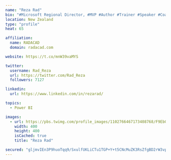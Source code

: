 ```yaml
---
name: "Reza Rad"
bio: "#Microsoft Regional Director, #MVP #Author #Trainer #Speaker #Coach #Consultant #PowerBI "
location: New Zealand
type: "profile"
heat: 65

affiliation:
  name: RADACAD
  domain: radacad.com

website: https://t.co/mnW39vaMYS

twitter:
  username: Rad_Reza
  url: https://twitter.com/Rad_Reza
  followers: 7127

linkedin:
  url: https://www.linkedin.com/in/rezarad/

topics:
  - Power BI

images:
  - url: https://pbs.twimg.com/profile_images/1102766467173408768/F9EbQENa_400x400.png
    width: 400
    height: 400
    isCached: true
    title: "Reza Rad"

secured: "gljmvIEn3P9huoTqq9/SxulfUKLiCTu1TGP+Y+t5CNcMuZK3RsZfgBD2rW3vpfAd+Ms5ewqLZsgwfgkiu6iTdP8j1NK9kwYwjMqf4EnfPo7+LCHZ5mr94sB8Dbo/clddx6GWYbLqv9jAN1QVmUMuzLjKgick9mfJMayPBooAsp8rBNDWOJSHQGXltcFtS6fI3SgicS4kMt0ZTQ7IrnuXOtlH4AABhcwELaBgHBv6/9n1bPWYtsY+SfGwnRuGvEeKhb7/EzKPA04O01FDM/VEHP6AoyhTaiAldXLkLfjt7bSriLzRVHfVcnUUcv5BW64uCBSyWIsmFAtTC3V+a4zE2e3eK774Cu87kzLPbRvsdytVB9gDBNjzx9uA6uO3PIMXbZuHu1lUBxpUmZPmjZrbysWKm0lqpuz2FI2lmwl2bYQ=;tsNCWrb5xweVOvYHoM5HvQ=="
---
```


